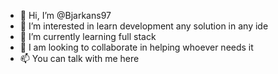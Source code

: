 - 👋 Hi, I’m @Bjarkans97
- 👀 I’m interested in learn development any solution in any ide 
- 🌱 I’m currently learning full stack
- 💞️ I am looking to collaborate in helping whoever needs it
- 📫 You can talk with me here

